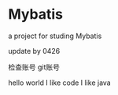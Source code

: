 # Mybatis
a project for studing Mybatis

update by 0426

检查账号 git账号

hello world
I like code
I like java
